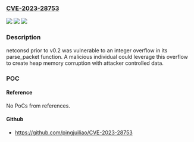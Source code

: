 ### [CVE-2023-28753](https://cve.mitre.org/cgi-bin/cvename.cgi?name=CVE-2023-28753)
![](https://img.shields.io/static/v1?label=Product&message=netconsd&color=blue)
![](https://img.shields.io/static/v1?label=Version&message=0.0%3C%200.2%20&color=brighgreen)
![](https://img.shields.io/static/v1?label=Vulnerability&message=CWE-122%3A%20Heap-based%20Buffer%20Overflow&color=brighgreen)

### Description

netconsd prior to v0.2 was vulnerable to an integer overflow in its parse_packet function. A malicious individual could leverage this overflow to create heap memory corruption with attacker controlled data.

### POC

#### Reference
No PoCs from references.

#### Github
- https://github.com/pingjuiliao/CVE-2023-28753

